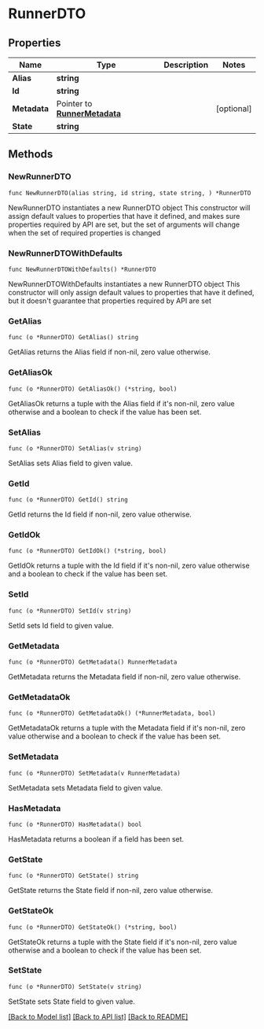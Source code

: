 # RunnerDTO

## Properties

Name | Type | Description | Notes
------------ | ------------- | ------------- | -------------
**Alias** | **string** |  | 
**Id** | **string** |  | 
**Metadata** | Pointer to [**RunnerMetadata**](RunnerMetadata.md) |  | [optional] 
**State** | **string** |  | 

## Methods

### NewRunnerDTO

`func NewRunnerDTO(alias string, id string, state string, ) *RunnerDTO`

NewRunnerDTO instantiates a new RunnerDTO object
This constructor will assign default values to properties that have it defined,
and makes sure properties required by API are set, but the set of arguments
will change when the set of required properties is changed

### NewRunnerDTOWithDefaults

`func NewRunnerDTOWithDefaults() *RunnerDTO`

NewRunnerDTOWithDefaults instantiates a new RunnerDTO object
This constructor will only assign default values to properties that have it defined,
but it doesn't guarantee that properties required by API are set

### GetAlias

`func (o *RunnerDTO) GetAlias() string`

GetAlias returns the Alias field if non-nil, zero value otherwise.

### GetAliasOk

`func (o *RunnerDTO) GetAliasOk() (*string, bool)`

GetAliasOk returns a tuple with the Alias field if it's non-nil, zero value otherwise
and a boolean to check if the value has been set.

### SetAlias

`func (o *RunnerDTO) SetAlias(v string)`

SetAlias sets Alias field to given value.


### GetId

`func (o *RunnerDTO) GetId() string`

GetId returns the Id field if non-nil, zero value otherwise.

### GetIdOk

`func (o *RunnerDTO) GetIdOk() (*string, bool)`

GetIdOk returns a tuple with the Id field if it's non-nil, zero value otherwise
and a boolean to check if the value has been set.

### SetId

`func (o *RunnerDTO) SetId(v string)`

SetId sets Id field to given value.


### GetMetadata

`func (o *RunnerDTO) GetMetadata() RunnerMetadata`

GetMetadata returns the Metadata field if non-nil, zero value otherwise.

### GetMetadataOk

`func (o *RunnerDTO) GetMetadataOk() (*RunnerMetadata, bool)`

GetMetadataOk returns a tuple with the Metadata field if it's non-nil, zero value otherwise
and a boolean to check if the value has been set.

### SetMetadata

`func (o *RunnerDTO) SetMetadata(v RunnerMetadata)`

SetMetadata sets Metadata field to given value.

### HasMetadata

`func (o *RunnerDTO) HasMetadata() bool`

HasMetadata returns a boolean if a field has been set.

### GetState

`func (o *RunnerDTO) GetState() string`

GetState returns the State field if non-nil, zero value otherwise.

### GetStateOk

`func (o *RunnerDTO) GetStateOk() (*string, bool)`

GetStateOk returns a tuple with the State field if it's non-nil, zero value otherwise
and a boolean to check if the value has been set.

### SetState

`func (o *RunnerDTO) SetState(v string)`

SetState sets State field to given value.



[[Back to Model list]](../README.md#documentation-for-models) [[Back to API list]](../README.md#documentation-for-api-endpoints) [[Back to README]](../README.md)


